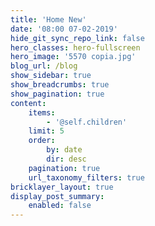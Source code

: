 ```yaml
---
title: 'Home New'
date: '08:00 07-02-2019'
hide_git_sync_repo_link: false
hero_classes: hero-fullscreen
hero_image: '5570 copia.jpg'
blog_url: /blog
show_sidebar: true
show_breadcrumbs: true
show_pagination: true
content:
    items:
        - '@self.children'
    limit: 5
    order:
        by: date
        dir: desc
    pagination: true
    url_taxonomy_filters: true
bricklayer_layout: true
display_post_summary:
    enabled: false
---
```


